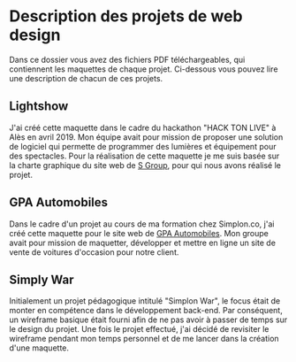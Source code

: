 # Description des projets de web design
Dans ce dossier vous avez des fichiers PDF téléchargeables, qui contiennent les maquettes de chaque projet.
Ci-dessous vous pouvez lire une description de chacun de ces projets.

## Lightshow

J'ai créé cette maquette dans le cadre du hackathon "HACK TON LIVE" à Alès en avril 2019. Mon équipe avait pour mission de proposer une solution de logiciel qui permette de programmer des lumières et équipement pour des spectacles.
Pour la réalisation de cette maquette je me suis basée sur la charte graphique du site web de [S Group](http://www.sgroup.fr/), pour qui nous avons réalisé le projet.

## GPA Automobiles

Dans le cadre d'un projet au cours de ma formation chez Simplon.co, j'ai créé cette maquette pour le site web de [GPA Automobiles](https://gpa-automobiles.fr/). Mon groupe avait pour mission de maquetter, développer et mettre en ligne un site de vente de voitures d'occasion pour notre client.


## Simply War

Initialement un projet pédagogique intitulé "Simplon War", le focus était de monter en compétence dans le développement back-end. Par conséquent, un wireframe basique était fourni afin de ne pas avoir à passer de temps sur le design du projet. Une fois le projet effectué, j'ai décidé de revisiter le wireframe pendant mon temps personnel et de me lancer dans la création d'une maquette.
